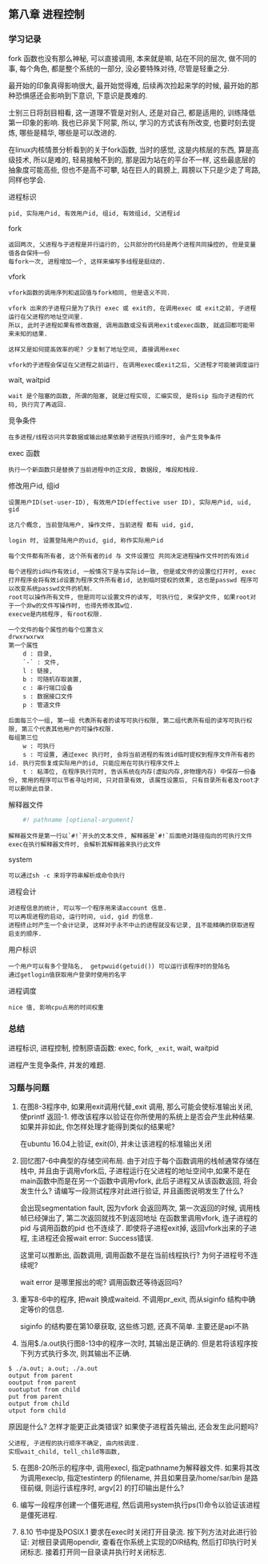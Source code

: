 
## 第八章 进程控制

### 学习记录

fork 函数也没有那么神秘, 可以直接调用, 本来就是嘛, 站在不同的层次, 做不同的事, 每个角色, 都是整个系统的一部分, 没必要特殊对待, 尽管是轻重之分.

最开始的印象真得影响很大, 最开始觉得难, 后续再次捡起来学的时候, 最开始的那种恐惧感还会影响到下意识, 下意识是畏难的.

士别三日将刮目相看, 这一道理不管是对别人, 还是对自己, 都是适用的, 训练降低第一印象的影响. 
我也已非吴下阿蒙, 所以, 学习的方式该有所改变, 也要时刻去提炼, 哪些是精华, 哪些是可以改进的. 

在linux内核情景分析看到的关于fork函数, 当时的感觉, 这是内核层的东西, 算是高级技术, 所以是难的, 轻易接触不到的, 那是因为站在的平台不一样, 这些最底层的抽象度可能高些, 但也不是高不可攀, 站在巨人的肩膀上, 肩膀以下只是少走了弯路, 同样也学会. 

进程标识

	pid, 实际用户id, 有效用户id, 组id, 有效组id, 父进程id

fork 

	返回两次, 父进程与子进程是并行运行的, 公共部分的代码是两个进程共同操控的, 但是变量值各自保持一份
	每fork一次, 进程增加一个, 这样来编写多线程是挺绕的. 

vfork

	vfork函数的调用序列和返回值与fork相同, 但是语义不同. 

	vfork 出来的子进程只是为了执行 exec 或 exit的, 在调用exec 或 exit之前, 子进程运行在父进程的地址空间里. 
	所以, 此时子进程如果有修改数据, 调用函数或没有调用exit或exec函数, 就返回都可能带来未知的结果. 

	这样又是如何提高效率的呢? 少复制了地址空间, 直接调用exec

	vfork的子进程会保证在父进程之前运行, 在调用exec或exit之后, 父进程才可能被调度运行

wait, waitpid

	wait 是个阻塞的函数, 所谓的阻塞, 就是过程实现, 汇编实现, 是将sip 指向子进程的代码, 执行完了再返回. 

竞争条件

	在多进程/线程访问共享数据或输出结果依赖于进程执行顺序时, 会产生竞争条件

exec 函数

	执行一个新函数只是替换了当前进程中的正文段, 数据段, 堆段和栈段.

修改用户id, 组id

	设置用户ID(set-user-ID), 有效用户ID(effective user ID), 实际用户id, uid, gid

	这几个概念, 当前登陆用户, 操作文件, 当前进程 都有 uid, gid, 

	login 时, 设置登陆用户的uid, gid, 称作实际用户id

	每个文件都有所有者, 这个所有者的id 与 文件设置位 共同决定进程操作文件时的有效id

	每个进程的id叫作有效id, 一般情况下是与实际id一致, 但是或文件的设置位打开时, exec打开程序会将有效id设置为程序文件所有者id, 达到临时提权的效果, 这也是passwd 程序可以改变系统passwd文件的机制. 
	root可以操作所有文件, 但是同可以设置文件的读写, 可执行位, 来保护文件, 如果root对于一个非w的文件写操作时, 也得先修改其w位.
	execve是内核程序, 有root权限. 

	一个文件的每个属性的每个位置含义
	drwxrwxrwx
	第一个属性 
		d : 目录, 
		`-` : 文件, 
		l : 链接, 
		b : 可随机存取装置, 
		c : 串行端口设备
		s : 数据接口文件
		p : 管道文件

	后面每三个一组, 第一组 代表所有者的读写可执行权限, 第二组代表所有组的读写可执行权限, 第三个代表其他用户的可操作权限. 
	每组第三位
		w : 可执行
		s : 可设置, 通过exec 执行时, 会将当前进程的有效id临时提权到程序文件所有者的id. 执行完恢复成实际用户的id, 只能应用在可执行程序文件上
		t : 粘滞位, 在程序执行完时, 告诉系统在内存(虚拟内存,非物理内存) 中保存一份备份, 常用的程序可以节省寻址时间, 只对目录有效, 该属性设置后, 只有目录所有者及root才可以删除此目录. 

解释器文件

```sh
	#! pathname [optional-argument]
```

	解释器文件是第一行以`#!`开头的文本文件, 解释器是`#!`后面绝对路径指向的可执行文件
	exec在执行解释器文件时, 会解析其解释器来执行此文件

system 

	可以通过sh -c 来将字符串解析成命令执行

进程会计
	
	对进程信息的统计, 可以写一个程序用来读account 信息. 
	可以再现进程的启动, 运行时间, uid, gid 的信息. 
	进程终止时产生一个会计记录, 这样对于永不中止的进程就没有记录, 且不能精确的获取进程启支的顺序.

用户标识
	
	一个用户可以有多个登陆名,  getpwuid(getuid()) 可以运行该程序时的登陆名 
	通过getlogin值获取用户登录时使用的名字

进程调度

	nice 值, 影响cpu占用的时间权重

### 总结

进程标识, 进程控制, 控制原语函数: exec, fork, `_exit`, wait, waitpid

进程产生竞争条件, 并发的难题. 

### 习题与问题
1. 在图8-3程序中, 如果用exit调用代替_exit 调用, 那么可能会使标准输出关闭, 使printf 返回-1. 修改该程序以验证在你所使用的系统上是否会产生此种结果. 如果并非如此, 你怎样处理才能得到类似的结果呢? 

	在ubuntu 16.04上验证, exit(0), 并未让该进程的标准输出关闭


2. 回忆图7-6中典型的存储空间布局. 由于对应于每个函数调用的栈帧通常存储在栈中, 并且由于调用vfork后, 子进程运行在父进程的地址空间中,如果不是在main函数中而是在另一个函数中调用vfork, 此后子进程又从该函数返回, 将会发生什么? 请编写一段测试程序对此进行验证, 并且画图说明发生了什么? 

	会出现segmentation fault, 因为vfork 会返回两次, 第一次返回的时候, 调用栈帧已经弹出了, 第二次返回就找不到返回地址
	在函数里调用vfork, 连子进程的pid 与调用函数的pid 也不连续了. 
	即使将子进程exit掉, 返回vfork出来的子进程, 主进程还会报wait error: Success错误.

	这里可以推断出, 函数调用, 调用函数不是在当前线程执行? 为何子进程号不连续呢?  

	wait error 是哪里报出的呢? 调用函数还等待返回吗?

3. 重写8-6中的程序, 把wait 换成waiteid. 不调用pr_exit, 而从siginfo 结构中确定等价的信息. 

	siginfo 的结构要在第10章获取, 这些练习题, 还真不简单. 主要还是api不熟

4. 当用$./a.out执行图8-13中的程序一次时, 其输出是正确的. 但是若将该程序按下列方式执行多次, 则其输出不正确. 
```shell
$ ./a.out; a.out; ./a.out
output from parent
ooutput from parent
ouotuptut from child
put from parent
output from child
utput form child 
```
原因是什么? 怎样才能更正此类错误? 如果使子进程首先输出, 还会发生此问题吗?

	父进程, 子进程的执行顺序不确定, 由内核调度. 
	实现wait_child, tell_child等函数, 

5. 在图8-20所示的程序中, 调用execl, 指定pathname为解释器文件. 如果将其改为调用execlp, 指定testinterp 的filename, 并且如果目录/home/sar/bin 是路径前缀, 则运行该程序时, argv[2] 的打印输出是什么?

6. 编写一段程序创建一个僵死进程, 然后调用system执行ps(1)命令以验证该进程是僵死进程.

7. 8.10 节中提及POSIX.1 要求在exec时关闭打开目录流. 按下列方法对此进行验证: 对根目录调用opendir, 查看在你系统上实现的DIR结构, 然后打印执行时关闭标志. 接着打开同一目录读并执行时关闭标志. 
